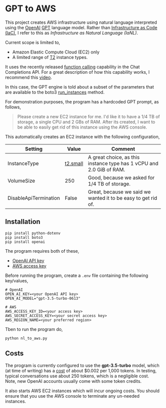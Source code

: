 # GPT to AWS
This project creates AWS infrastructure using natural language interpreted using the [OpenAI](https://openai.com/) [GPT](https://en.wikipedia.org/wiki/Generative_pre-trained_transformer) language model. Rather than [Infrastructure as Code (IaC)](https://en.wikipedia.org/wiki/Infrastructure_as_code), I refer to this as *Infrastructure as Natural Language (IaNL)*.

Current scope is limited to,
* Amazon Elastic Compute Cloud (EC2) only
* A limited range of [T2](https://aws.amazon.com/ec2/instance-types/t2/) instance types.

It uses the recently released [function calling](https://openai.com/blog/function-calling-and-other-api-updates) capability in the Chat Completions API. For a great description of how this capability works, I recommend this [video](https://youtu.be/0lOSvOoF2to).

In this case, the GPT engine is told about a subset of the parameters that are available to the boto3 [run_instances](https://boto3.amazonaws.com/v1/documentation/api/latest/reference/services/ec2/client/run_instances.html) method.

For demonstration purposes, the program has a hardcoded GPT prompt, as follows,
> Please create a new EC2 instance for me.
I'd like it to have a 1/4 TB of storage, a single CPU and 2 GBs of RAM.
After its created, I want to be able to easily get rid of this instance using the AWS console.

This automatically creates an EC2 instance with the following configuration,

| Setting | Value                                                     | Comment                                                              |
|--|-----------------------------------------------------------|----------------------------------------------------------------------|
| InstanceType | [t2.small](https://aws.amazon.com/ec2/instance-types/t2/) | A great choice, as this instance type has 1 vCPU and 2.0 GiB of RAM. |
| VolumeSize | 250 | Good, because we asked for 1/4 TB of storage. |
| DisableApiTermination | False | Great, because we said we wanted it to be easy to get rid of. |

## Installation
```commandline
pip install python-dotenv
pip install boto3
pip install openai
```
The program requires both of these,
* [OpenAI API key](https://platform.openai.com/account/api-keys)
* [AWS access key](https://docs.aws.amazon.com/IAM/latest/UserGuide/id_credentials_access-keys.html)

Before running the program, create a `.env` file containing the following key/values,
```commandline
# OpenAI
OPEN_AI_KEY=<your OpenAI API key>
OPEN_AI_MODEL="gpt-3.5-turbo-0613"

# AWS
AWS_ACCESS_KEY_ID=<your access key>
AWS_SECRET_ACCESS_KEY=<your secret access key>
AWS_REGION_NAME=<your preferred region>
```
Tben to run the program do,
```commandline
python nl_to_aws.py
```
## Costs
The program is currently configured to use the **gpt-3.5-turbo** model, which (at time of writing) has a [cost](https://openai.com/pricing) of about $0.002 per 1,000 tokens. In testing, typical conversations use about 250 tokens, which is a negligible cost. Note, new OpenAI accounts usually come with some token credits.

It also starts AWS EC2 instances which will incur ongoing costs. You should ensure that you use the AWS console to terminate any un-needed instances.